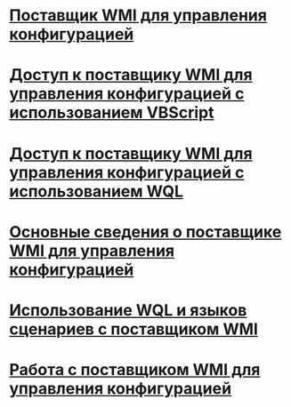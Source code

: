 # [Поставщик WMI для управления конфигурацией](wmi-provider-for-configuration-management.md)

# [Доступ к поставщику WMI для управления конфигурацией с использованием VBScript](access-wmi-provider-for-configuration-management-using-vbscript.md)
# [Доступ к поставщику WMI для управления конфигурацией с использованием WQL](access-wmi-provider-for-configuration-management-using-wql.md)
# [Основные сведения о поставщике WMI для управления конфигурацией](understanding-the-wmi-provider-for-configuration-management.md)
# [Использование WQL и языков сценариев с поставщиком WMI](using-wql-and-scripting-languages-with-the-wmi-provider.md)
# [Работа с поставщиком WMI для управления конфигурацией](working-with-the-wmi-provider-for-configuration-management.md)
